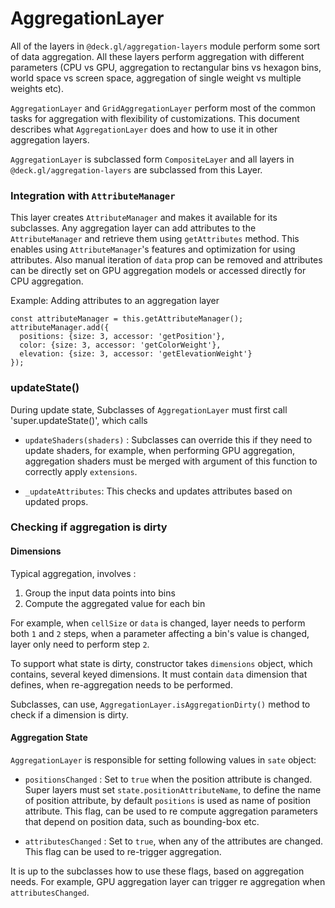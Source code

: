 # AggregationLayer

All of the layers in `@deck.gl/aggregation-layers` module perform some sort of data aggregation. All these layers perform aggregation with different parameters (CPU vs GPU, aggregation to rectangular bins vs hexagon bins, world space vs screen space, aggregation of single weight vs multiple weights etc).

`AggregationLayer` and `GridAggregationLayer` perform most of the common tasks for aggregation with flexibility of customizations. This document describes what `AggregationLayer` does and how to use it in other aggregation layers.


`AggregationLayer` is subclassed form `CompositeLayer` and all layers in `@deck.gl/aggregation-layers` are subclassed from this Layer.

### Integration with `AttributeManager`

This layer creates `AttributeManager` and makes it available for its subclasses. Any aggregation layer can add attributes to the `AttributeManager` and retrieve them using `getAttributes` method. This enables using `AttributeManager`'s features and optimization for using attributes. Also manual iteration of `data` prop can be removed and attributes can be directly set on GPU aggregation models or accessed directly for CPU aggregation.

Example: Adding attributes to an aggregation layer

```
const attributeManager = this.getAttributeManager();
attributeManager.add({
  positions: {size: 3, accessor: 'getPosition'},
  color: {size: 3, accessor: 'getColorWeight'},
  elevation: {size: 3, accessor: 'getElevationWeight'}
});
```

### updateState()

During update state, Subclasses of `AggregationLayer` must first call 'super.updateState()', which calls

- `updateShaders(shaders)` : Subclasses can override this if they need to update shaders, for example, when performing GPU aggregation, aggregation shaders must be merged with argument of this function  to correctly apply `extensions`.

- `_updateAttributes`: This checks and updates attributes based on updated props.

### Checking if aggregation is dirty

#### Dimensions

Typical aggregation, involves :
1. Group the input data points into bins
2. Compute the aggregated value for each bin

For example, when `cellSize` or `data` is changed, layer needs to perform both `1` and `2` steps, when a parameter affecting a bin's value is changed, layer only need to perform step `2`.

To support what state is dirty, constructor takes `dimensions` object, which contains, several keyed dimensions. It must contain `data` dimension that defines, when re-aggregation needs to be performed.

Subclasses, can use, `AggregationLayer.isAggregationDirty()` method to check if a dimension is dirty.

#### Aggregation State

`AggregationLayer` is responsible for setting following values in `sate` object:

* `positionsChanged` : Set to `true` when the position attribute is changed. Super layers must set `state.positionAttributeName`, to define the name of position attribute, by default `positions` is used as name of position attribute. This flag, can be used to re compute aggregation parameters that depend on position data, such as bounding-box etc.

* `attributesChanged` : Set to `true`, when any of the attributes are changed. This flag can be used to re-trigger aggregation.

It is up to the subclasses how to use these flags, based on aggregation needs. For example, GPU aggregation layer can trigger re aggregation when `attributesChanged`.
